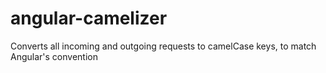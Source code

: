 angular-camelizer
=================

Converts all incoming and outgoing requests to camelCase keys, to match Angular's convention

